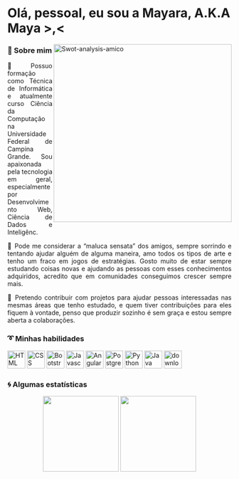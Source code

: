 # Olá, pessoal, eu sou a Mayara, A.K.A Maya >,<

<img align="right" height="400" src="https://i.ibb.co/s6Tvgmg/Source-code-pana.png" alt="Swot-analysis-amico" border="0">

### 🔎 Sobre mim

<p align="justify">
 🔹 Possuo formação como Técnica de Informática e atualmente curso Ciência da Computação na Universidade Federal de Campina Grande. Sou apaixonada pela tecnologia em geral, especialmente por Desenvolvimento Web, Ciência de Dados e Inteligênc.
</p>

<p align="justify">
 🔹 Pode me considerar a “maluca sensata” dos amigos, sempre sorrindo e tentando ajudar alguém de alguma maneira, amo todos os tipos de arte e tenho um fraco em jogos de estratégias. Gosto muito de estar sempre estudando coisas novas e ajudando as pessoas com esses conhecimentos adquiridos, acredito que em comunidades conseguimos crescer sempre mais.
  </p>

  <p align="justify">
 🔹 Pretendo contribuir com projetos para ajudar pessoas interessadas nas mesmas áreas que tenho estudado, e quem tiver contribuições para eles fiquem à vontade, penso que produzir sozinho é sem graça e estou sempre aberta a colaborações.
  </p>
 

### ➰ Minhas habilidades

<div align="left">
<img width ='40px' src ='https://raw.githubusercontent.com/rahulbanerjee26/githubAboutMeGenerator/main/icons/html.svg' alt="HTML">
<img width ='40px' src ='https://raw.githubusercontent.com/rahulbanerjee26/githubAboutMeGenerator/main/icons/css.svg' alt="CSS">
<img width ='40px' src ='https://raw.githubusercontent.com/rahulbanerjee26/githubAboutMeGenerator/main/icons/bootstrap.svg' alt="Bootstrap">
<img width ='40px' src ='https://raw.githubusercontent.com/rahulbanerjee26/githubAboutMeGenerator/main/icons/javascript.svg' alt="Javascript">
 <img width ='40px' src ='https://raw.githubusercontent.com/rahulbanerjee26/githubAboutMeGenerator/main/icons/angularjs.svg' alt="Angular">
  <img width ='40px' src ='https://raw.githubusercontent.com/rahulbanerjee26/githubAboutMeGenerator/main/icons/postgresql.svg' alt="PostgreSQL">
<img width ='40px' src ='https://raw.githubusercontent.com/rahulbanerjee26/githubAboutMeGenerator/main/icons/python.svg' alt="Python">
  <img width ='40px' src ='https://raw.githubusercontent.com/rahulbanerjee26/githubAboutMeGenerator/main/icons/java.svg' alt="Java">
<img  width='40px' src="https://i.ibb.co/GPF3QsW/download.png" alt="download" border="0">
</div>

### 🌀 Algumas estatísticas

<div align="center">
<img height="170" src="https://github-readme-stats.vercel.app/api?username=mayabrito&show_icons=true&theme=react">

 <img height="170" src="https://github-readme-stats.vercel.app/api/top-langs/?username=mayabrito&layout=compact&theme=react">
  </div>

